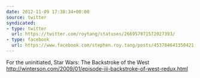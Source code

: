 ```yaml
---
date: 2012-11-09 17:38:34+00:00
source: twitter
syndicated:
- type: twitter
  url: https://twitter.com/roytang/statuses/266957971572027393/
- type: facebook
  url: https://www.facebook.com/stephen.roy.tang/posts/453784641350421
---
```


For the uninitiated, Star Wars: The Backstroke of the West http://winterson.com/2009/01/episode-iii-backstroke-of-west-redux.html